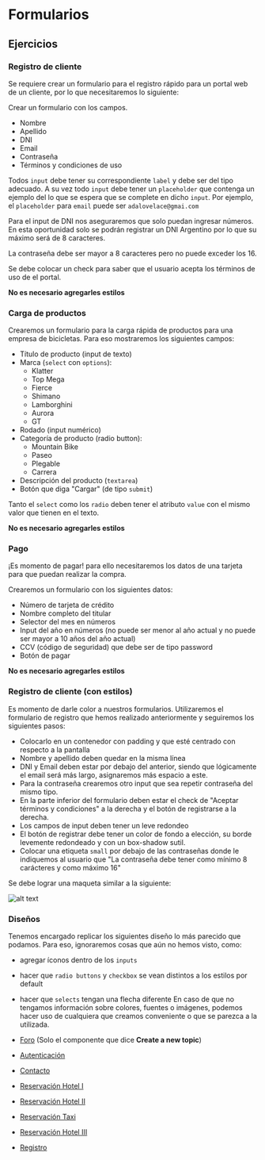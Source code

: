 # Formularios

## Ejercicios

### Registro de cliente

Se requiere crear un formulario para el registro rápido para un portal web de un cliente, por lo que necesitaremos lo siguiente:

Crear un formulario con los campos.

- Nombre
- Apellido
- DNI
- Email
- Contraseña
- Términos y condiciones de uso

Todos `input` debe tener su correspondiente `label` y debe ser del tipo adecuado. A su vez todo `input` debe tener un `placeholder` que contenga un ejemplo del lo que se espera que se complete en dicho `input`. Por ejemplo, el `placeholder` para `email` puede ser `adalovelace@gmai.com`

Para el input de DNI nos aseguraremos que solo puedan ingresar números. En esta oportunidad solo se podrán registrar un DNI Argentino por lo que su máximo será de 8 caracteres.

La contraseña debe ser mayor a 8 caracteres pero no puede exceder los 16.

Se debe colocar un check para saber que el usuario acepta los términos de uso de el portal.

**No es necesario agregarles estilos**

### Carga de productos

Crearemos un formulario para la carga rápida de productos para una empresa de bicicletas. Para eso mostraremos los siguientes campos:

- Título de producto (input de texto)
- Marca (`select` con `options`):
  - Klatter
  - Top Mega
  - Fierce
  - Shimano
  - Lamborghini
  - Aurora
  - GT
- Rodado (input numérico)
- Categoría de producto (radio button):
  - Mountain Bike
  - Paseo
  - Plegable
  - Carrera
- Descripción del producto (`textarea`)
- Botón que diga "Cargar" (de tipo `submit`)

Tanto el `select` como los `radio` deben tener el atributo `value` con el mismo valor que tienen en el texto.

**No es necesario agregarles estilos**

### Pago

¡Es momento de pagar! para ello necesitaremos los datos de una tarjeta para que puedan realizar la compra.

Crearemos un formulario con los siguientes datos:

- Número de tarjeta de crédito
- Nombre completo del titular
- Selector del mes en números
- Input del año en números (no puede ser menor al año actual y no puede ser mayor a 10 años del año actual)
- CCV (código de seguridad) que debe ser de tipo password
- Botón de pagar

**No es necesario agregarles estilos**

### Registro de cliente (con estilos)

Es momento de darle color a nuestros formularios. Utilizaremos el formulario de registro que hemos realizado anteriormente y seguiremos los siguientes pasos:

- Colocarlo en un contenedor con padding y que esté centrado con respecto a la pantalla
- Nombre y apellido deben quedar en la misma línea
- DNI y Email deben estar por debajo del anterior, siendo que lógicamente el email será más largo, asignaremos más espacio a este.
- Para la contraseña crearemos otro input que sea repetir contraseña del mismo tipo.
- En la parte inferior del formulario deben estar el check de "Aceptar términos y condiciones" a la derecha y el botón de registrarse a la derecha.
- Los campos de input deben tener un leve redondeo
- El botón de registrar debe tener un color de fondo a elección, su borde levemente redondeado y con un box-shadow sutil.
- Colocar una etiqueta `small` por debajo de las contraseñas donde le indiquemos al usuario que "La contraseña debe tener como mínimo 8 carácteres y como máximo 16"

Se debe lograr una maqueta similar a la siguiente:

![alt text](https://i.ibb.co/9rPNFRV/formulario-fw.png)

### Diseños

Tenemos encargado replicar los siguientes diseño lo más parecido que podamos. Para eso, ignoraremos cosas que aún no hemos visto, como:

- agregar íconos dentro de los `inputs`
- hacer que `radio buttons` y `checkbox` se vean distintos a los estilos por default
- hacer que `selects` tengan una flecha diferente
  En caso de que no tengamos información sobre colores, fuentes o imágenes, podemos hacer uso de cualquiera que creamos conveniente o que se parezca a la utilizada.

- [Foro](https://uidesigndaily.com/posts/sketch-forum-components-card-dropdown-list-form-day-1153) (Solo el componente que dice **Create a new topic**)
- [Autenticación](https://uidesigndaily.com/posts/sketch-login-log-in-authentication-day-559)
- [Contacto](https://uidesigndaily.com/posts/sketch-contact-page-form-website-day-915)
- [Reservación Hotel I](https://colorlib.com/etc/bforms/colorlib-booking-1/)
- [Reservación Hotel II](https://colorlib.com/etc/bforms/colorlib-booking-11/)
- [Reservación Taxi](https://colorlib.com/etc/bforms/colorlib-booking-4/)
- [Reservación Hotel III](https://uidesigndaily.com/posts/sketch-quick-reservation-hotel-booking-form-day-578)
- [Registro](https://dribbble.com/shots/5499795-Sign-Up/attachments)

